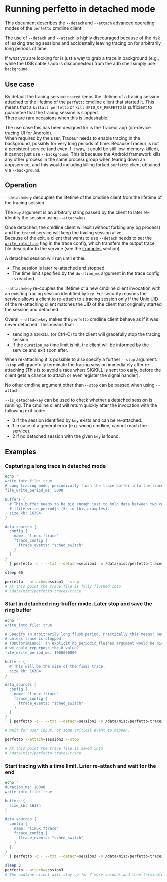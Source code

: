 # Running perfetto in detached mode

This document describes the `--detach` and `--attach` advanced operating modes
of the `perfetto` cmdline client.

The use of `--detach` and `--attach` is highly discouraged because of the risk
of leaking tracing sessions and accidentally leaving tracing on for arbitrarily
long periods of time.

If what you are looking for is just a way to grab a trace in background (e.g.,
while the USB cable / adb is disconnected) from the adb shell simply use
`--background`.

Use case
--------
By default the tracing service `traced` keeps the lifetime of a tracing session
attached to the lifetime of the `perfetto` cmdline client that started it.
This means that a `killall perfetto` or `kill $PID_OF_PERFETTO` is sufficient
to guarantee that the tracing session is stopped.  
There are rare occasions when this is undesirable.

The use case this has been designed for is the Traceur app (on-device tracing
UI for Android).  
When required by the user, Traceur needs to enable tracing in the background,
possibly for very long periods of time.
Because Traceur is not a persistent service (and even if it was, it could be
still low-memory-killed), it cannot just use `--background`. This is
because the Android framework kills any other process in the same process group
when tearing down an app/service, and this would including killing forked
`perfetto` client obtained via `--background`.

Operation
---------
`--detach=key` decouples the lifetime of the cmdline client from the lifetime
of the tracing session.

The `key` argument is an arbitrary string passed by the client to later
re-identify the session using `--attach=key`.

Once detached, the cmdline client will exit (without forking any bg process) and
the `traced` service will keep the tracing session alive.  
Because of the exit, a client that wants to use `--detach` needs to set the
[`write_into_file`](long-traces.md) flag in the trace config, which transfers
the output trace file descriptor to the service (see the [examples](#examples)
section).

A detached session will run until either:

- The session is later re-attached and stopped.
- The time limit specified by the `duration_ms` argument in the trace config
  is reached.

`--attach=key` re-couples the lifetime of a new cmdline client invocation with
an existing tracing session identified by `key`.
For security reasons the service allows a client to re-attach to a tracing
session only if the Unix UID of the re-attaching client matches the UID of the
client that originally started the session and detached.

Overall `--attach=key` makes the `perfetto` cmdline client behave as if it was
never detached. This means that:

- sending a `SIGKILL` (or Ctrl-C) to the client will gracefully stop the tracing
  session.
- If the `duration_ms` time limit is hit, the client will be informed by the
  service and exit soon after.

When re-attaching it is possible to also specify a further `--stop` argument.
`--stop` will gracefully terminate the tracing session immediately after
re-attaching (This is to avoid a race where SIGKILL is sent too early, before
the client gets a chance to attach or even register the signal handler).

No other cmdline argument other than `--stop` can be passed when using
`--attach`.

`--is_detached=key` can be used to check whether a detached session is running.
The cmdline client will return quickly after the invocation with the following
exit code:

- 0 if the session identified by `key` exists and can be re-attached.
- 1 in case of a general error (e.g. wrong cmdline, cannot reach the service).
- 2 if no detached session with the given `key` is found.

Examples
--------

### Capturing a long trace in detached mode

```bash
echo '
write_into_file: true
# Long tracing mode, periodically flush the trace buffer into the trace file.
file_write_period_ms: 5000

buffers {
  # This buffer needs to be big enough just to hold data between two consecutive
  # |file_write_period|s (5s in this examples).
  size_kb: 16384
}

data_sources {
  config {
    name: "linux.ftrace"
    ftrace_config {
      ftrace_events: "sched_switch"
    }
  }
}
' | perfetto -c - --txt --detach=session1 -o /data/misc/perfetto-traces/trace

sleep 60

perfetto --attach=session1 --stop
# At this point the trace file is fully flushed into
# /data/misc/perfetto-traces/trace.
```

### Start in detached ring-buffer mode. Later stop and save the ring buffer

```bash
echo '
write_into_file: true

# Specify an arbitrarily long flush period. Practically this means: never flush
# unless trace is stopped.
# TODO(primiano): an explicit no_periodic_flushes argument would be nicer. Maybe
# we could repurpose the 0 value?
file_write_period_ms: 1000000000

buffers {
  # This will be the size of the final trace.
  size_kb: 16384
}

data_sources {
  config {
    name: "linux.ftrace"
    ftrace_config {
      ftrace_events: "sched_switch"
    }
  }
}
' | perfetto -c - --txt --detach=session2 -o /data/misc/perfetto-traces/trace

# Wait for user input, or some critical event to happen.

perfetto --attach=session2 --stop

# At this point the trace file is saved into
# /data/misc/perfetto-traces/trace.
```

### Start tracing with a time limit. Later re-attach and wait for the end

```bash
echo '
duration_ms: 10000
write_into_file: true

buffers {
  size_kb: 16384
}

data_sources {
  config {
    name: "linux.ftrace"
    ftrace_config {
      ftrace_events: "sched_switch"
    }
  }
}
' | perfetto -c - --txt --detach=session3 -o /data/misc/perfetto-traces/trace

sleep 3
perfetto --attach=session3
# The cmdline client will stay up for 7 more seconds and then terminate.
```
